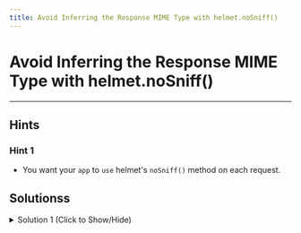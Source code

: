 ```yaml
---
title: Avoid Inferring the Response MIME Type with helmet.noSniff()
---
```

# Avoid Inferring the Response MIME Type with helmet.noSniff()


---
## Hints

### Hint 1

- You want your `app` to `use` helmet's `noSniff()` method on each request.

## Solutionss

<details><summary>Solution 1 (Click to Show/Hide)</summary>

- In the `myApp.js` file add `app.use(helmet.noSniff());` under the fifth instructions.

**Note:** Be sure to submit the link to the **live demo** of your project.

</details>